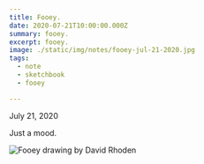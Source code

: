 ```yaml
---
title: Fooey.
date: 2020-07-21T10:00:00.000Z
summary: fooey.
excerpt: fooey.
image: ./static/img/notes/fooey-jul-21-2020.jpg
tags:
  - note 
  - sketchbook
  - fooey

---
```


July 21, 2020

Just a mood.

![Fooey drawing by David Rhoden](/static/img/notes/fooey-jul-21-2020.jpg "Fooey drawing by David Rhoden")